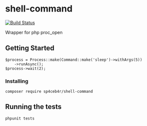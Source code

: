 # shell-command
[![Build Status](https://travis-ci.org/sp4ceb4r/shell-command.svg?branch=v0.2.0)](https://travis-ci.org/sp4ceb4r/shell-command)

Wrapper for php proc_open

## Getting Started

```
$process = Process::make(Command::make('sleep')->withArgs(5))
    ->runAsync();
$process->wait(2);
```

### Installing

```
composer require sp4ceb4r/shell-command
```

## Running the tests

```
phpunit tests
```
